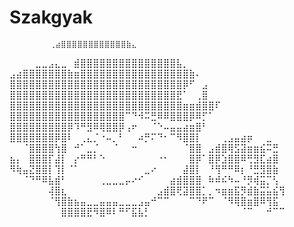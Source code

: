 # Szakgyak

             ⢀⣴⣿⣿⣿⣿⣿⣿⣿⣿⣿⣿⣿⣿⣷⣄⠀⠀⠀
⠀⠀⠀⠀⣀⣀⣠⣄⣀⠀⣾⣿⣿⣿⣿⣿⣿⣿⣿⣿⣿⣿⣿⣿⣿⣿⣧⡀⠀
⣠⣴⣿⣿⣿⣿⣿⣿⣿⣷⣶⣿⣿⣿⣿⣿⣿⣿⣿⣿⣿⣿⣿⣿⣿⣿⣿⣿⣷⠄⠀⠀
⣿⣿⣿⣿⣿⣿⣿⣿⣿⣿⣿⣿⣿⣿⣿⣿⣿⣿⣿⣿⣿⣿⣿⣿⣿⣿⣿⡿⠋⠀⣠⠀⠀
⣿⣿⣿⣿⣿⣿⣿⣿⣿⣿⣿⣿⣿⣿⣿⣿⣿⣿⣿⣿⣿⣿⣿⣿⣿⣿⣟⠁⠀⢀⣿⠀⠀
⣿⣿⣿⣿⣿⣿⣿⣿⣿⣿⣿⣿⣿⣿⣿⣿⣿⣿⣿⣿⣿⣿⣿⣿⣿⣿⣿⣶⣶⣾⣿⣿⠏⠀⠀
⣿⣿⣿⣿⣿⣿⣿⣿⣿⣿⣿⣿⣿⣿⣿⣿⣿⣿⠉⠙⠺⠭⣛⠿⠿⣿⣿⣿⡿⠿⡋⠁⠀⠀
⣿⣿⣿⣿⣿⣿⣿⣿⣿⡿⠹⠛⣻⠿⢿⣿⣿⡿⢠⠖⠀⠀⠈⠑⠤⣤⣤⣴⣶⣿⠃⠀⠀
⣿⣿⣿⣿⣿⣿⣿⡿⣿⠇⠀⢀⣄⡈⠐⠤⡀⠃⠀⠀⠴⡛⠍⠙⠂⠉⠻⣿⣿⡇⠀⠀⠀⢀⣠⣤⣴⡶⠀⠀⣀⠀⠀⠀⠀⠀
⠀⠀⠈⣿⣿⣿⣿⢳⣿⠀⠚⠁⣀⡈⠀⠀⠈⠀⠀⠒⠀⠀⠀⠀⠀⠀⠀⠈⣿⣿⠀⣠⣾⣿⢿⣫⣽⣶⣶⣮⠭⣛
⣦⡄⠀⣿⣿⣿⡏⣼⡇⠀⡔⠛⠛⠃⠑⠀⠀⠀⠀⠀⠀⠀⠀⠐⠂⠀⠀⠀⣿⡿⠁⣿⡿⣱⣿⣿⠿⢛⣻⣏⣴⣿
⠻⢷⣤⣝⣿⣿⡇⢹⡇⠈⠁⠀⠀⠀⠀⠀⠀⠀⠀⠀⠀⣀⠔⠀⠀⠀⠀⣼⣿⡇⠀⠘⢻⠛⠛⠿⡆⠘⣛⣻⣿⣷
⠀⠀⠈⠙⠛⠿⣧⣾⠃⠀⠀⠀⠀⠀⢀⣀⣀⣀⡤⠔⠊⠀⠀⠀⠀⣴⣾⣿⣿⣿⠀⠷⠾⠮⠳⠤⠘⡻⢾⣭⡉⢣
⠀⠀⠀⠀⠀⠀⢼⣿⣆⠀⠀⠀⠀⠀⠀⠀⠀⠀⠀⠀⠀⠀⠀⣠⣾⣿⢟⣽⣿⣿⡁⡀⠲⣶⣶⣯⡻⣾⣷⣭⣥⣮⢻
⠀⠀⠀⠀⠀⠀⠈⢻⣿⣷⣦⣤⣀⣀⣤⣤⣤⣀⣀⣀⣠⣤⠚⠉⠉⠀⠀⠀⠉⠙⠟⠉⠀⠈⠻⢿⣿⣶⣿⠿⢻⣯
⠀⠀⠀⠀⠀⠀⠀⠀⣿⣿⣿⣿⣟⠻⣿⠿⠇⠛⠋⣯⣧⡃⠀⠀⠀⠀⠀⠀⠀⠀⠀⠀⠀⠀⠀⠀⠈⠉⠀⠀⠚⠉⠉
